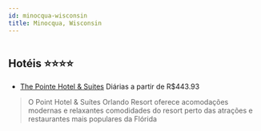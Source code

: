 ```yaml
---
id: minocqua-wisconsin
title: Minocqua, Wisconsin
---
```


<center><img src="https://assets.cosmos-data.com/7/1b8d2c3975a1dbae888ae2ca9e0bc1ba/USUEZM.jpg" alt="" /></center>


## Hotéis ⭐️⭐️⭐️⭐️

-    [The Pointe Hotel & Suites](https://www.hurb.com/aud/https://www.hurb.com/hoteis/minocqua/the-pointe-hotel-suites-JNP-JP296606?cmp=18055) Diárias a partir de R$443.93
   > O Point Hotel & Suítes Orlando Resort oferece acomodações modernas e relaxantes comodidades do resort  perto das atrações e restaurantes mais populares da Flórida
